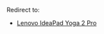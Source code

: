 Redirect to:

*   [Lenovo IdeaPad Yoga 2 Pro](/index.php/Lenovo_IdeaPad_Yoga_2_Pro "Lenovo IdeaPad Yoga 2 Pro")